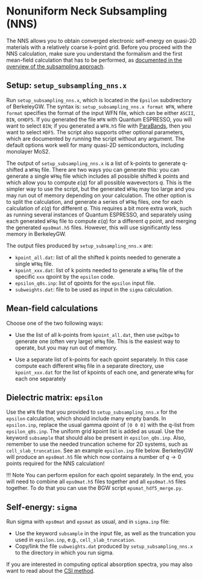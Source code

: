 # Nonuniform Neck Subsampling (NNS)

The NNS allows you to obtain converged electronic self-energy on quasi-2D
materials with a relatively coarse k-point grid.  Before you proceed with the
NNS calculation, make sure you understand the formalism and the first
mean-field calculation that has to be performed, as [documented in the overview
of the subsampling approach](subsample-overview.md).


## Setup: `setup_subsampling_nns.x`
Run `setup_subsampling_nns.x`, which is located in the `Epsilon` subdirectory
of BerkeleyGW. The syntax is: `setup_subsampling_nns.x format WFN`, where
`format` specifies the format of the input WFN file, which can be either
`ASCII`, `BIN`, or`HDF5`. If you generated the file `WFN` with Quantum
ESPRESSO, you will want to select `BIN`; if you generated a `WFN.h5` file with
[ParaBands](parabands-overview.md), then you want to select `HDF5`. The script
also supports other optional parameters, which are documented by running the
script without any argument. The default options work well for many quasi-2D
semiconductors, including monolayer MoS2.

The output of `setup_subsampling_nns.x` is a list of k-points to generate
q-shifted a `WFNq` file. There are two ways you can generate this: you can
generate a single `WFNq` file which includes all possible shifted k points and
which allow you to compute $\varepsilon(q)$ for all possible wavevectors $q$.
This is the simpler way to use the script, but the generated `WFNq` may too
large and you may run out of memory depending on your calculation. The other
option is to split the calculation, and generate a series of `WFNq` files, one
for each calculation of $\varepsilon(q)$ for different $q$. This requires a bit
more extra work, such as running several instances of Quantum ESPRESSO, and
separately using each generated `WFNq` file to compute $\varepsilon(q)$ for a
different $q$ point, and merging the generated `eps0mat.h5` files. However,
this will use significantly less memory in BerkeleyGW.

The output files produced by `setup_subsampling_nns.x` are:

- `kpoint_all.dat`: list of all the shifted k points needed to generate a
  single `WFNq` file.
- `kpoint_xxx.dat`: list of k points needed to generate a `WFNq` file of the
  specific `xxx` qpoint by the `epsilon` code.
- `epsilon_q0s.inp`: list of qpoints for the `epsilon` input file.
- `subweights.dat`: file to be used as input in the `sigma` calculation.


## Mean-field calculations

Choose one of the two following ways:

- Use the list of all k-points from `kpoint_all.dat`, then use `pw2bgw` to
  generate one (often very large) `WFNq` file. This is the easiest way to
  operate, but you may run out of memory.

- Use a separate list of k-points for each qpoint separately. In this case
  compute each different `WFNq` file in a separate directory, use
  `kpoint_xxx.dat` for the list of kpoints of each one, and generate `WFNq` for
  each one separately


## Dielectric matrix: `epsilon`
Use the `WFN` file that you provided to `setup_subsampling_nns.x` for the
`epsilon` calculation, which should include many empty bands. In `epsilon.inp`,
replace the usual gamma qpoint of `[0 0 0]` with the q-list from
`epsilon_q0s.inp`. The uniform grid kpoint list is added as usual. Use the
keyword `subsample` that should also be present in `epsilon_q0s.inp`. Also,
remember to use the needed truncation scheme for 2D systems, such as
`cell_slab_truncation`. See an example `epsilon.inp` file below. BerkeleyGW
will produce an `eps0mat.h5` file which now contains a number of
$q\rightarrow0$ points required for the NNS calculation!

!!! Note
    You can perform epsilon for each qpoint separately. In the end, you will
    need to combine all `eps0mat.h5` files together and all `eps0mat.h5` files
    together. To do that you can use the BGW script `epsmat_hdf5_merge.py`.


## Self-energy: `sigma`
Run sigma with `eps0mat` and `epsmat` as usual, and in `sigma.inp` file:

- Use the keyword `subsample` in the input file, as well as the truncation you
  used in `epsilon.inp`, e.g., `cell_slab_truncation`.
- Copy/link the file `subweights.dat` produced by `setup_subsampling_nns.x` to
  the directory in which you run sigma.


If you are interested in computing optical absorption spectra, you may also
want to read about the [CSI method](CSI.md).

